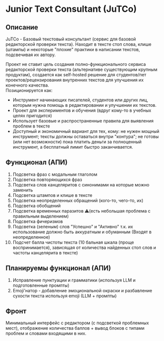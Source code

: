 # Junior Text Consultant (JuTCo)
## Описание
JuTCo - Базовый текстовый консультант (сервис для базовой редакторской проверки текста). Находит в тексте стоп слова, клише (штампы) и некоторые "плохие" практики в написании текстов, подсвечивая их автору.

Проект не ставит цель создания полно-функционального сервиса редакторской проверки текста (альтернативе существующим крупным продуктам), создается как self-hosted решение для студентов/пет проектов/рецензирования внутренних текстов для улучшения их конечного качества.   
Позиционируется как:
* Инструмент начинающих писателей, студентов или других лиц, которым нужна помощь в редактировании и улучшении их текстов.
* Проект для экспериментов и обучения (вдруг кому-то в учебных целях пригодится)
* Использует базовые и распространенные правила для выявления проблем в тексте
* Доступный и экономичный вариант для тех, кому: не нужен мощный инструмент; тексты должны оставаться внутри "контура"; не готовы (или нет возможности) пока платить деньги за полноценный инструмент, а бесплатный лимит быстро заканчивается.

## Функционал (АПИ)

1. Подсветка фраз с модальным глаголом
2. Подсветка повторяющихся фраз
3. Подсветка слов канцеляритов с синонимами на которые можно заменить
4. Подсветка штампов и клише в тексте
5. Подсветка неопределенных обращений (кого-то, чего-то, их)
6. Подсветка обобщений
7. Подсветка временных паразитов ⚠️(есть небольшая проблема с правильным выделением)
8. Подсветка фичеризмов
9. Подсветка (зеленым) слов "Успешно" и "Активно" т.к. их использование должно быть аккуратным и обуманным  (Входят в неопределенное)
10. Подсчет балла чистоты текста (10 бальная шкала (проще воспринимается), зависящая от количества найденных стоп слов и частоты канцелярита в тексте) 
   
## Планируемы функционал (АПИ)
1. Исправление пунктуации и грамматики (используя LLM и подготовленные промпты)
2. Emoji'натор - добавление эмоциональной окраски и разбавление сухости текста используя emoji (LLM + промпты)

## Фронт
Минимальный интерфейс с редактором (с подсветкой проблемных мест), отображение количества баллов + вывод блоков с типами проблем и словами входящими в них.